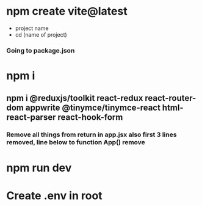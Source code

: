 # npm create vite@latest
+ project name
+ cd (name of project)
### Going to package.json
# npm i
## npm i @reduxjs/toolkit react-redux react-router-dom appwrite @tinymce/tinymce-react html-react-parser react-hook-form
### Remove all things from return in app.jsx also first 3 lines removed, line below to function App() remove
# npm run dev
# Create .env in root 
